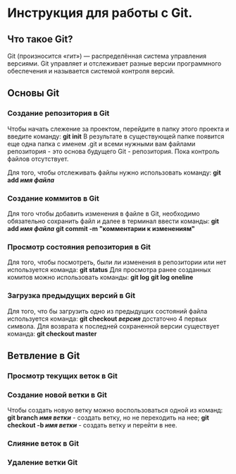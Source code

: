 # **Инструкция для работы с Git.**
## **Что такое Git?**
Git (произносится «гит») — распределённая система управления версиями.
Git управляет и отслеживает разные версии программно­го обеспечения и называется системой контроля версий.
## **Основы Git**
### **Cоздание репозитория в Git**
Чтобы начать слежение за проектом, перейдите в папку этого проекта и введите команду:
**git init**
 В результате в существующей папке появится еще одна папка с именем .git и всеми нужными вам файлами репозитория - это основа будущего Git - репозитория. Пока контроль файлов отсутствует.
 
 Для того, чтобы отслеживать файлы нужно использовать команду:
 **git add _имя файла_**

 ### **Cоздание коммитов в Git**
 Для того чтобы добавить изменения в файле в Git, необходимо обязательно сохранить файл и далее в терминал ввести команды:
 **git add _имя файла_**
 **git commit -m "комментарии к изменениям"**

 ### **Просмотр состояния репозитория в Git**
 Для того, чтобы посмотреть, были ли изменения в репозитории или нет используется команда:
 **git status**
 Для просмотра ранее созданных комитов можно использовать команды:
 **git log**
 **git log oneline**

 ### **Загрузка предыдущих версий в Git**
 Для того, что бы загрузить одно из предыдущих состояний файла используется команда: 
 **git checkout *версия*** достаточно 4 первых символа.
Для возврата к последней сохраненной версии существует команда:
**git checkout master**

## **Ветвление в Git**
### **Просмотр текущих веток в Git**
### **Создание новой ветки в Git**
Чтобы создать новую ветку можно воспользоваться одной из команд:
**git branch _имя ветки_** - создать ветку, но не переходить на нее;
**git checkout -b _имя ветки_** - создать ветку и перейти в нее.
### **Слияние веток в Git**
### **Удаление ветки Git**
